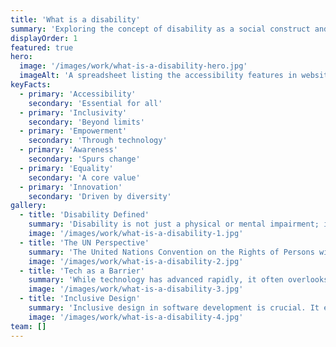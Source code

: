 ```yaml
---
title: 'What is a disability'
summary: 'Exploring the concept of disability as a social construct and its impact in the digital world.'
displayOrder: 1
featured: true
hero:
  image: '/images/work/what-is-a-disability-hero.jpg'
  imageAlt: 'A spreadsheet listing the accessibility features in website design'
keyFacts:
  - primary: 'Accessibility'
    secondary: 'Essential for all'
  - primary: 'Inclusivity'
    secondary: 'Beyond limits'
  - primary: 'Empowerment'
    secondary: 'Through technology'
  - primary: 'Awareness'
    secondary: 'Spurs change'
  - primary: 'Equality'
    secondary: 'A core value'
  - primary: 'Innovation'
    secondary: 'Driven by diversity'
gallery:
  - title: 'Disability Defined'
    summary: 'Disability is not just a physical or mental impairment; it is deeply rooted in societal structures and perceptions. It emerges from the interaction between individuals with impairments and the barriers they face in society, particularly those created unintentionally by software designed for the "average" user.'
    image: '/images/work/what-is-a-disability-1.jpg'
  - title: 'The UN Perspective'
    summary: 'The United Nations Convention on the Rights of Persons with Disabilities (UNCRPD) emphasizes that disability results from the interaction of persons with impairments and societal barriers. This framework shifts the focus from the individual to societal structures that need adaptation.'
    image: '/images/work/what-is-a-disability-2.jpg'
  - title: 'Tech as a Barrier'
    summary: 'While technology has advanced rapidly, it often overlooks the needs of people with disabilities. This oversight leads to further marginalization, highlighting the necessity for inclusive design in software development to accommodate diverse user needs.'
    image: '/images/work/what-is-a-disability-3.jpg'
  - title: 'Inclusive Design'
    summary: 'Inclusive design in software development is crucial. It ensures that products are accessible to and usable by everyone, regardless of their abilities or disabilities. This approach not only benefits individuals with impairments but enhances usability for all users.'
    image: '/images/work/what-is-a-disability-4.jpg'
team: []
---
```

